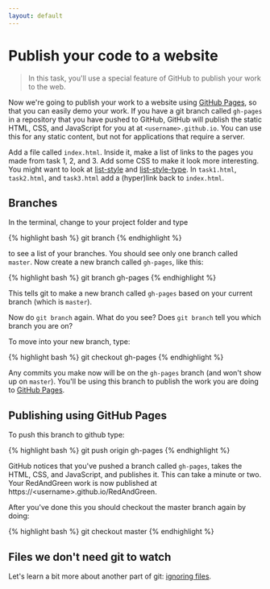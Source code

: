 ```yaml
---
layout: default
---
```


<h1 data-task-number="5">Publish your code to a website</h1>

> In this task, you'll use a special feature of GitHub to publish your work to the web.

Now we're going to publish your work to a website using [GitHub Pages](https://pages.github.com/), so that you can easily demo your work. If you have a git branch called `gh-pages` in a repository that you have pushed to GitHub, GitHub will publish the static HTML, CSS, and JavaScript for you at at `<username>.github.io`. You can use this for any static content, but not for applications that require a server.

Add a file called `index.html`. Inside it, make a list of links to the pages you made from task 1, 2, and 3. Add some CSS to make it look more interesting. You might want to look at [list-style](https://developer.mozilla.org/en-US/docs/Web/CSS/list-style) and  [list-style-type](https://developer.mozilla.org/en-US/docs/Web/CSS/list-style-type). In `task1.html`, `task2.html`, and `task3.html` add a (hyper)link back to `index.html`.


## Branches

In the terminal, change to your project folder and type

{% highlight bash %}
git branch
{% endhighlight %}

to see a list of your branches. You should see only one branch called `master`.
Now create a new branch called `gh-pages`, like this:

{% highlight bash %}
git branch gh-pages
{% endhighlight %}

This tells git to make a new branch called `gh-pages` based on your current branch (which is `master`).

Now do `git branch` again. What do you see? Does `git branch` tell you which branch you are on?

To move into your new branch, type:

{% highlight bash %}
git checkout gh-pages
{% endhighlight %}

Any commits you make now will be on the `gh-pages` branch (and won't show up on `master`). You'll be using this branch to publish the work you are doing to [GitHub Pages](https://pages.github.com/).

## Publishing using GitHub Pages

To push this branch to github type:

{% highlight bash %}
git push origin gh-pages
{% endhighlight %}

GitHub notices that you've pushed a branch called `gh-pages`, takes the HTML, CSS, and JavaScript, and publishes it. This can take a minute or two. Your RedAndGreen work is now published at https://&lt;username&gt;.github.io/RedAndGreen.

After you've done this you should checkout the master branch again by doing:

{% highlight bash %}
git checkout master
{% endhighlight %}

## Files we don't need git to watch

Let's learn a bit more about another part of git: [ignoring files](gitignore.md).
